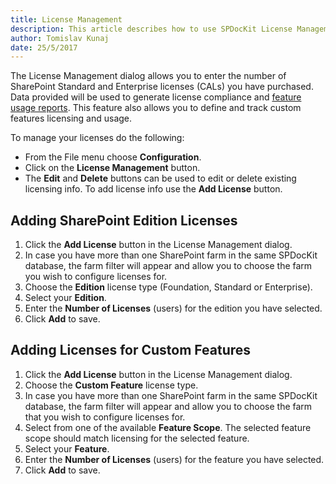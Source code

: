```yaml
---
title: License Management
description: This article describes how to use SPDocKit License Management wizard.
author: Tomislav Kunaj
date: 25/5/2017
---
```

The License Management dialog allows you to enter the number of SharePoint Standard and Enterprise licenses (CALs) you have purchased. Data provided will be used to generate license compliance and [feature usage reports](#internal/get-to-spdockit/content-and-usage-reports-screen). This feature also allows you to define and track custom features licensing and usage.

To manage your licenses do the following:

* From the File menu choose __Configuration__.
* Click on the __License Management__ button.
* The __Edit__ and __Delete__ buttons can be used to edit or delete existing licensing info. To add license info use the __Add License__ button.

## Adding SharePoint Edition Licenses

1. Click the __Add License__ button in the License Management dialog.
2. In case you have more than one SharePoint farm in the same SPDocKit database, the farm filter will appear and allow you to choose the farm you wish to configure licenses for.
3. Choose the __Edition__ license type (Foundation, Standard or Enterprise).
4. Select your __Edition__.
5. Enter the __Number of Licenses__ (users) for the edition you have selected.
6. Click __Add__ to save.

## Adding Licenses for Custom Features

1. Click the __Add License__ button in the License Management dialog.
2. Choose the __Custom Feature__ license type.
3. In case you have more than one SharePoint farm in the same SPDocKit database, the farm filter will appear and allow you to choose the farm that you wish to configure licenses for.
4. Select from one of the available __Feature Scope__. The selected feature scope should match licensing for the selected feature.
5. Select your __Feature__.
6. Enter the __Number of Licenses__ (users) for the feature you have selected.
7. Click __Add__ to save.